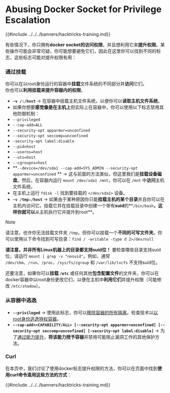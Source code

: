 # Abusing Docker Socket for Privilege Escalation

{{#include ../../../banners/hacktricks-training.md}}

有些情况下，你只拥有**docker socket的访问权限**，并且想利用它来**提升权限**。某些操作可能会非常可疑，你可能想要避免它们，因此在这里你可以找到不同的标志，这些标志可能对提升权限有用：

### 通过挂载

你可以在以root身份运行的容器中**挂载**文件系统的不同部分并**访问**它们。\
你也可以**利用挂载来提升容器内的权限**。

- **`-v /:/host`** -> 在容器中挂载主机文件系统，以便你可以**读取主机文件系统**。
- 如果你想要**感觉像是在主机上**但实际上在容器中，你可以使用以下标志禁用其他防御机制：
- `--privileged`
- `--cap-add=ALL`
- `--security-opt apparmor=unconfined`
- `--security-opt seccomp=unconfined`
- `-security-opt label:disable`
- `--pid=host`
- `--userns=host`
- `--uts=host`
- `--cgroupns=host`
- \*\*`--device=/dev/sda1 --cap-add=SYS_ADMIN --security-opt apparmor=unconfined` \*\* -> 这与前面的方法类似，但这里我们是**挂载设备磁盘**。然后，在容器内运行 `mount /dev/sda1 /mnt`，你可以在 `/mnt` 中**访问**主机文件系统。
- 在主机上运行 `fdisk -l` 找到要挂载的 `</dev/sda1>` 设备。
- **`-v /tmp:/host`** -> 如果由于某种原因你只能**挂载主机的某个目录**并且你可以在主机内访问它。挂载它并在挂载目录中创建一个带有**suid**的**`/bin/bash`**，这样你就可以**从主机执行它并提升到root**。

> [!NOTE]
> 请注意，也许你无法挂载文件夹 `/tmp`，但你可以挂载一个**不同的可写文件夹**。你可以使用以下命令找到可写目录：`find / -writable -type d 2>/dev/null`
>
> **请注意，并非所有Linux机器上的目录都支持suid位！** 要检查哪些目录支持suid位，请运行 `mount | grep -v "nosuid"`。例如，通常 `/dev/shm`、`/run`、`/proc`、`/sys/fs/cgroup` 和 `/var/lib/lxcfs` 不支持suid位。
>
> 还要注意，如果你可以**挂载 `/etc`** 或任何其他**包含配置文件**的文件夹，你可以在docker容器中以root身份更改它们，以便在主机中**利用它们**并提升权限（可能修改 `/etc/shadow`）。

### 从容器中逃逸

- **`--privileged`** -> 使用此标志，你可以[移除容器的所有隔离](docker-privileged.md#what-affects)。检查技术以[以root身份逃逸特权容器](docker-breakout-privilege-escalation/index.html#automatic-enumeration-and-escape)。
- **`--cap-add=<CAPABILITY/ALL> [--security-opt apparmor=unconfined] [--security-opt seccomp=unconfined] [-security-opt label:disable]`** -> 为了[通过能力提升](../linux-capabilities.md)，**将该能力授予容器**并禁用可能阻止漏洞工作的其他保护方法。

### Curl

在本页中，我们讨论了使用docker标志提升权限的方法，你可以在页面中找到**使用curl命令滥用这些方法的方式**：

{{#include ../../../banners/hacktricks-training.md}}
